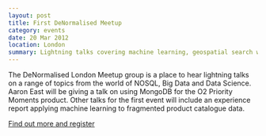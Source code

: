 ```yaml
---
layout: post
title: First DeNormalised Meetup
category: events
date: 20 Mar 2012
location: London
summary: Lightning talks covering machine learning, geospatial search with MongoDB and the new MongoDB aggregation framework.<br><a href="http://www.meetup.com/DeNormalised-London/">Checkout the meetup group</a>
---
```

The DeNormalised London Meetup group is a place to hear lightning talks on a range of topics from the world of NOSQL, Big Data and Data Science. Aaron East will be giving a talk on using MongoDB for the O2 Priority Moments product. Other talks for the first event will include an experience report applying machine learning to fragmented product catalogue data.

[Find out more and register](http://www.meetup.com/DeNormalised-London/)